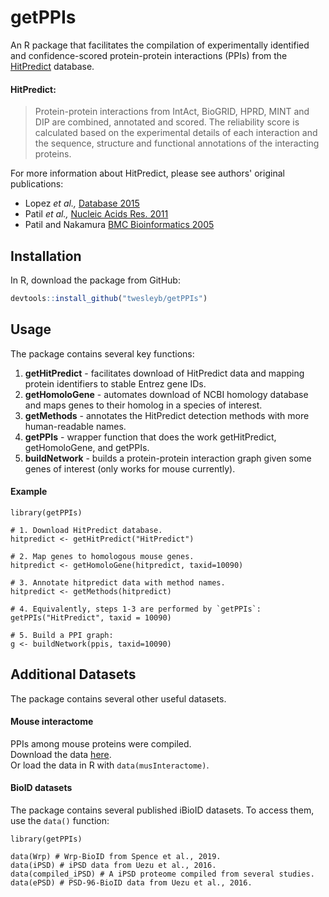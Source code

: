 # getPPIs

An R package that facilitates the compilation of experimentally identified and 
confidence-scored protein-protein interactions (PPIs) from the 
[HitPredict](http://hintdb.hgc.jp/htp/) database.

#### HitPredict:
> Protein-protein interactions from IntAct, BioGRID, HPRD, MINT and DIP are 
> combined, annotated and scored. The reliability score is calculated based 
> on the experimental details of each interaction and the sequence, structure and 
> functional annotations of the interacting proteins.

For more information about HitPredict, please see authors' original publications:
* Lopez _et al.,_ [Database 2015](https://www.ncbi.nlm.nih.gov/pmc/articles/PMC4691340/)
* Patil _et al.,_ [Nucleic Acids Res. 2011](https://www.ncbi.nlm.nih.gov/pubmed/20947562)
* Patil and Nakamura [BMC Bioinformatics 2005](https://www.ncbi.nlm.nih.gov/pubmed/15833142)

## Installation
In R, download the package from GitHub:

```R
devtools::install_github("twesleyb/getPPIs")
```

## Usage
The package contains several key functions:
1. __getHitPredict__ - facilitates download of HitPredict data and mapping protein identifiers to stable Entrez gene IDs.
2. __getHomoloGene__ - automates download of NCBI homology database and maps genes to their homolog in a species of interest.
3. __getMethods__ - annotates the HitPredict detection methods with more human-readable names.
4. __getPPIs__ - wrapper function that does the work getHitPredict, getHomoloGene, and getPPIs.
5. __buildNetwork__ - builds a protein-protein interaction graph given some genes of interest (only works for mouse currently).

#### Example
```
library(getPPIs)

# 1. Download HitPredict database.
hitpredict <- getHitPredict("HitPredict")

# 2. Map genes to homologous mouse genes.
hitpredict <- getHomoloGene(hitpredict, taxid=10090)

# 3. Annotate hitpredict data with method names.
hitpredict <- getMethods(hitpredict)

# 4. Equivalently, steps 1-3 are performed by `getPPIs`:
getPPIs("HitPredict", taxid = 10090)

# 5. Build a PPI graph:
g <- buildNetwork(ppis, taxid=10090)

```

## Additional Datasets
The package contains several other useful datasets.

#### Mouse interactome
PPIs among mouse proteins were compiled.   
Download the data [here](https://github.com/twesleyb/getPPIs/blob/master/data/musInteractome.zip).  
Or load the data in R with `data(musInteractome)`.

#### BioID datasets
The package contains several published iBioID datasets. To access them, use the
`data()` function:

```
library(getPPIs)

data(Wrp) # Wrp-BioID from Spence et al., 2019.
data(iPSD) # iPSD data from Uezu et al., 2016.
data(compiled_iPSD) # A iPSD proteome compiled from several studies.
data(ePSD) # PSD-96-BioID data from Uezu et al., 2016.
```
